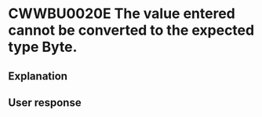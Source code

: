 # CWWBU0020E The value entered cannot be converted to the expected type Byte.

## Explanation

## User response